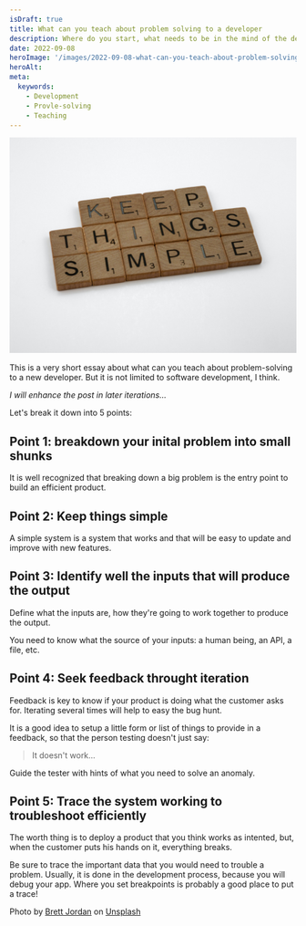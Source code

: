 ```yaml
---
isDraft: true
title: What can you teach about problem solving to a developer
description: Where do you start, what needs to be in the mind of the developer, etc...
date: 2022-09-08
heroImage: '/images/2022-09-08-what-can-you-teach-about-problem-solving.jpg'
heroAlt:
meta:
  keywords:
    - Development
    - Provle-solving
    - Teaching
---
```


![Keep things simpe scrabble letters](./keep-things-simple.jpg)

This is a very short essay about what can you teach about problem-solving to a new developer.
But it is not limited to software development, I think.

_I will enhance the post in later iterations..._

Let's break it down into 5 points:

## Point 1: breakdown your inital problem into small shunks

It is well recognized that breaking down a big problem is the entry point to build an efficient product.

## Point 2: Keep things simple

A simple system is a system that works and that will be easy to update and improve with new features.

## Point 3: Identify well the inputs that will produce the output

Define what the inputs are, how they're going to work together to produce the output.

You need to know what the source of your inputs: a human being, an API, a file, etc.

## Point 4: Seek feedback throught iteration

Feedback is key to know if your product is doing what the customer asks for.
Iterating several times will help to easy the bug hunt.

It is a good idea to setup a little form or list of things to provide in a feedback, so that the person testing doesn't just say:

> It doesn't work...

Guide the tester with hints of what you need to solve an anomaly.

## Point 5: Trace the system working to troubleshoot efficiently

The worth thing is to deploy a product that you think works as intented, but, when the customer puts his hands on it, everything breaks.

Be sure to trace the important data that you would need to trouble a problem. Usually, it is done in the development process, because you will debug your app.
Where you set breakpoints is probably a good place to put a trace!

<!-- markdownlint-disable MD033 -->

Photo by <a href="https://unsplash.com/@brett_jordan?utm_source=unsplash&utm_medium=referral&utm_content=creditCopyText">Brett Jordan</a> on <a href="https://unsplash.com/s/photos/problem-solving?utm_source=unsplash&utm_medium=referral&utm_content=creditCopyText">Unsplash</a>
